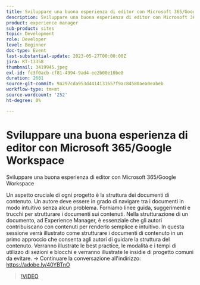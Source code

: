 ```yaml
---
title: Sviluppare una buona esperienza di editor con Microsoft 365/Google Workspace
description: Sviluppare una buona esperienza di editor con Microsoft 365/Google WorkspaceUn aspetto cruciale di ogni progetto è la struttura dei documenti di contenuto. Un autore deve essere in grado di navigare tra i documenti in modo intuitivo senza alcun problema. Forniamo linee guida, suggerimenti e trucchi per strutturare i documenti sui contenuti. Nella strutturazione di un documento, ad Experience Manager, è essenziale che gli autori contribuiscano con contenuti per renderlo semplice e intuitivo. In questa sessione verrà illustrato come strutturare i documenti di contenuto in un primo approccio che consenta agli autori di guidare la struttura del contenuto. Verranno illustrate le best practice, le modalità e i tempi di utilizzo di sezioni e blocchi e verranno illustrate le insidie di progetto comuni da evitare.
product: experience manager
sub-product: sites
topic: Development
role: Developer
level: Beginner
doc-type: Event
last-substantial-update: 2023-05-27T00:00:00Z
jira: KT-13358
thumbnail: 3419945.jpeg
exl-id: fc3f0acb-cf81-4994-9ad4-ee2b00e10be8
duration: 2681
source-git-commit: 9a297cda953d4414131657f9ac84580aea0eabeb
workflow-type: tm+mt
source-wordcount: '252'
ht-degree: 0%

---
```


# Sviluppare una buona esperienza di editor con Microsoft 365/Google Workspace

Sviluppare una buona esperienza di editor con Microsoft 365/Google Workspace

Un aspetto cruciale di ogni progetto è la struttura dei documenti di contenuto. Un autore deve essere in grado di navigare tra i documenti in modo intuitivo senza alcun problema. Forniamo linee guida, suggerimenti e trucchi per strutturare i documenti sui contenuti. Nella strutturazione di un documento, ad Experience Manager, è essenziale che gli autori contribuiscano con contenuti per renderlo semplice e intuitivo. In questa sessione verrà illustrato come strutturare i documenti di contenuto in un primo approccio che consenta agli autori di guidare la struttura del contenuto. Verranno illustrate le best practice, le modalità e i tempi di utilizzo di sezioni e blocchi e verranno illustrate le insidie di progetto comuni da evitare. → Continuare la conversazione all&#39;indirizzo: https://adobe.ly/40YBTnO

>[!VIDEO](https://video.tv.adobe.com/v/3419945/?learn=on)
